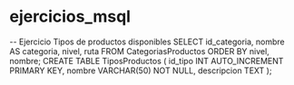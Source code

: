 # ejercicios_msql
-- Ejercicio Tipos de productos disponibles
SELECT 
    id_categoria,
    nombre AS categoria,
    nivel,
    ruta
FROM 
    CategoriasProductos
ORDER BY 
    nivel, nombre;
CREATE TABLE TiposProductos (
    id_tipo INT AUTO_INCREMENT PRIMARY KEY,
    nombre VARCHAR(50) NOT NULL,
    descripcion TEXT
);
